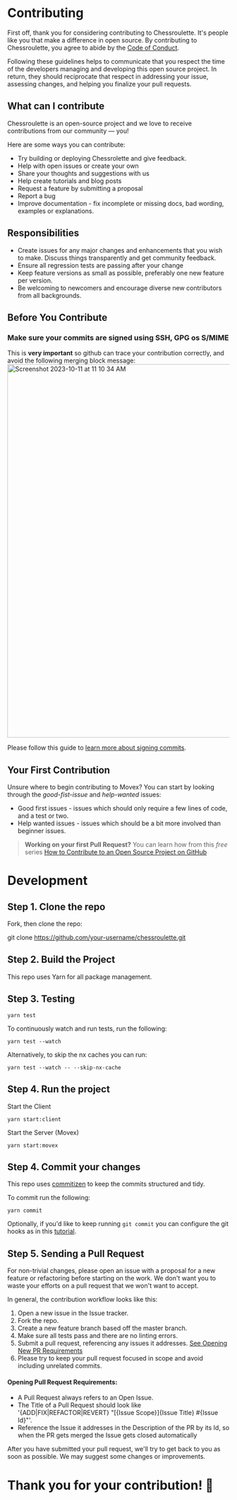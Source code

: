 # Contributing

First off, thank you for considering contributing to Chessroulette. It's people like you that make a difference in open source. By contributing to Chessroulette, you agree to abide by the [Code of Conduct](https://github.com/movesthatmatter/chessroulette/blob/main/CODE_OF_CONDUCT.md).

Following these guidelines helps to communicate that you respect the time of the developers managing and developing this open source project. In return, they should reciprocate that respect in addressing your issue, assessing changes, and helping you finalize your pull requests.

## What can I contribute

Chessroulette is an open-source project and we love to receive contributions from our community — you!

Here are some ways you can contribute:

- Try building or deploying Chessrolette and give feedback.
- Help with open issues or create your own
- Share your thoughts and suggestions with us
- Help create tutorials and blog posts
- Request a feature by submitting a proposal
- Report a bug
- Improve documentation - fix incomplete or missing docs, bad wording, examples or explanations.

## Responsibilities

- Create issues for any major changes and enhancements that you wish to make. Discuss things transparently and get community feedback.
- Ensure all regression tests are passing after your change
- Keep feature versions as small as possible, preferably one new feature per version.
- Be welcoming to newcomers and encourage diverse new contributors from all backgrounds.

## Before You Contribute

### Make sure your commits are signed using SSH, GPG os S/MIME

This is **very important** so github can trace your contribution correctly, and avoid the following merging block message:
<img width="844" alt="Screenshot 2023-10-11 at 11 10 34 AM" src="https://github.com/movesthatmatter/movex/assets/2099521/d2d60b46-d609-4de6-a267-9bcfe63d08e6">

Please follow this guide to [learn more about signing commits](https://docs.github.com/en/authentication/managing-commit-signature-verification/about-commit-signature-verification).

## Your First Contribution

Unsure where to begin contributing to Movex? You can start by looking through the _good-fist-issue_ and _help-wanted_ issues:

- Good first issues - issues which should only require a few lines of code, and a test or two.
- Help wanted issues - issues which should be a bit more involved than beginner issues.

> **Working on your first Pull Request?**
> You can learn how from this _free_ series [How to Contribute to an Open Source Project on GitHub](https://kcd.im/pull-request)

# Development

## Step 1. Clone the repo

Fork, then clone the repo:

git clone https://github.com/your-username/chessroulette.git

## Step 2. Build the Project

This repo uses Yarn for all package management.

## Step 3. Testing

`yarn test`

To continuously watch and run tests, run the following:

`yarn test --watch`

Alternatively, to skip the nx caches you can run:

`yarn test --watch -- --skip-nx-cache`

## Step 4. Run the project

Start the Client

`yarn start:client`

Start the Server (Movex)

`yarn start:movex`

## Step 4. Commit your changes

This repo uses [commitizen](https://github.com/commitizen/cz-cli) to keep the commits structured and tidy.

To commit run the following:

`yarn commit`

Optionally, if you'd like to keep running `git commit` you can configure the git hooks as in this [tutorial](https://github.com/commitizen/cz-cli#optional-running-commitizen-on-git-commit).

## Step 5. Sending a Pull Request

For non-trivial changes, please open an issue with a proposal for a new feature or refactoring before starting on the work. We don't want you to waste your efforts on a pull request that we won't want to accept.

In general, the contribution workflow looks like this:

1. Open a new issue in the Issue tracker.
1. Fork the repo.
1. Create a new feature branch based off the master branch.
1. Make sure all tests pass and there are no linting errors.
1. Submit a pull request, referencing any issues it addresses. [See Opening New PR Requirements](#opening-pull-request-requirements)
1. Please try to keep your pull request focused in scope and avoid including unrelated commits.

#### Opening Pull Request Requirements:

- A Pull Request always refers to an Open Issue.
- The Title of a Pull Request should look like '{ADD|FIX|REFACTOR|REVERT} "[{Issue Scope}]{Issue Title} #{Issue Id}"'.
- Reference the Issue it addresses in the Description of the PR by its Id, so when the PR gets merged the Issue gets closed automatically

After you have submitted your pull request, we'll try to get back to you as soon as possible. We may suggest some changes or improvements.

# Thank you for your contribution! 🙏
